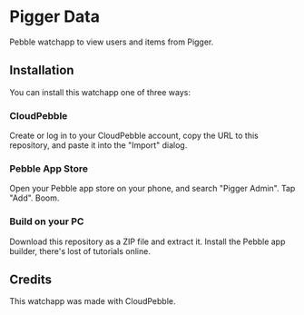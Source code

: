 # Pigger Data
Pebble watchapp to view users and items from Pigger.

## Installation
You can install this watchapp one of three ways:
### CloudPebble
Create or log in to your CloudPebble account, copy the URL to this repository, and paste it into the "Import" dialog.
### Pebble App Store
Open your Pebble app store on your phone, and search "Pigger Admin". Tap "Add". Boom.
### Build on your PC
Download this repository as a ZIP file and extract it. Install the Pebble app builder, there's lost of tutorials online.

## Credits
This watchapp was made with CloudPebble.
